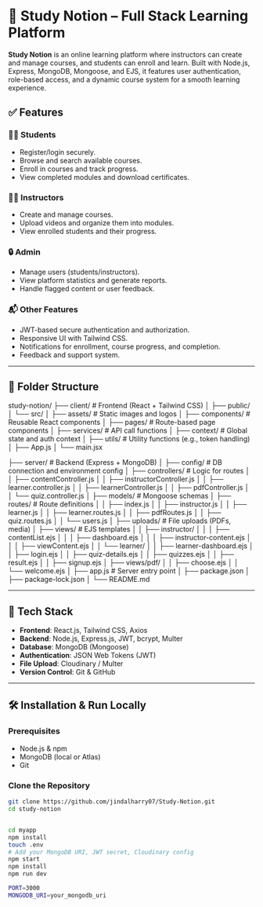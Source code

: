 
# 📘 Study Notion – Full Stack Learning Platform
**Study Notion** is an online learning platform where instructors can create and manage courses, and students can enroll and learn. Built with Node.js, Express, MongoDB, Mongoose, and EJS, it features user authentication, role-based access, and a dynamic course system for a smooth learning experience.

## ✅ Features

### 👨‍🎓 Students
- Register/login securely.
- Browse and search available courses.
- Enroll in courses and track progress.
- View completed modules and download certificates.

### 👩‍🏫 Instructors
- Create and manage courses.
- Upload videos and organize them into modules.
- View enrolled students and their progress.

### 🔒 Admin
- Manage users (students/instructors).
- View platform statistics and generate reports.
- Handle flagged content or user feedback.

### 📬 Other Features
- JWT-based secure authentication and authorization.
- Responsive UI with Tailwind CSS.
- Notifications for enrollment, course progress, and completion.
- Feedback and support system.

---

## 📁 Folder Structure

study-notion/
├── client/                             # Frontend (React + Tailwind CSS)
│   ├── public/
│   └── src/
│       ├── assets/                     # Static images and logos
│       ├── components/                 # Reusable React components
│       ├── pages/                      # Route-based page components
│       ├── services/                   # API call functions
│       ├── context/                    # Global state and auth context
│       ├── utils/                      # Utility functions (e.g., token handling)
│       ├── App.js
│       └── main.jsx

├── server/                             # Backend (Express + MongoDB)
│   ├── config/                         # DB connection and environment config
│   ├── controllers/                    # Logic for routes
│   │   ├── contentController.js
│   │   ├── instructorController.js
│   │   ├── learner.controller.js
│   │   ├── learnerController.js
│   │   ├── pdfController.js
│   │   └── quiz.controller.js
│   ├── models/                         # Mongoose schemas
│   ├── routes/                         # Route definitions
│   │   ├── index.js
│   │   ├── instructor.js
│   │   ├── learner.js
│   │   ├── learner.routes.js
│   │   ├── pdfRoutes.js
│   │   ├── quiz.routes.js
│   │   └── users.js
│   ├── uploads/                        # File uploads (PDFs, media)
│   ├── views/                          # EJS templates
│   │   ├── instructor/
│   │   │   ├── contentList.ejs
│   │   │   ├── dashboard.ejs
│   │   │   ├── instructor-content.ejs
│   │   │   ├── viewContent.ejs
│   │   └── learner/
│   │       ├── learner-dashboard.ejs
│   │       ├── login.ejs
│   │       ├── quiz-details.ejs
│   │       ├── quizzes.ejs
│   │       ├── result.ejs
│   │       ├── signup.ejs
│   ├── views/pdf/
│   │   ├── choose.ejs
│   │   └── welcome.ejs
│   ├── app.js                          # Server entry point
│   ├── package.json
│   ├── package-lock.json
│   └── README.md



---

## 🚀 Tech Stack

- **Frontend**: React.js, Tailwind CSS, Axios
- **Backend**: Node.js, Express.js, JWT, bcrypt, Multer
- **Database**: MongoDB (Mongoose)
- **Authentication**: JSON Web Tokens (JWT)
- **File Upload**: Cloudinary / Multer
- **Version Control**: Git & GitHub

---

## 🛠️ Installation & Run Locally

### Prerequisites
- Node.js & npm
- MongoDB (local or Atlas)
- Git

### Clone the Repository

```bash
git clone https://github.com/jindalharry07/Study-Notion.git
cd study-notion


cd myapp
npm install
touch .env
# Add your MongoDB URI, JWT secret, Cloudinary config
npm start
npm install
npm run dev

PORT=3000
MONGODB_URI=your_mongodb_uri
